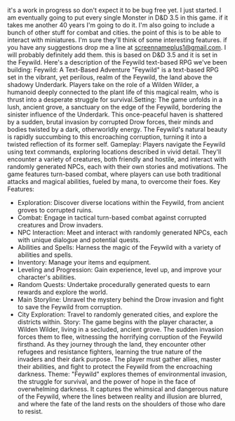 it's a work in progress so don't expect it to be bug free yet. 
I just started. I am eventually going to put every single Monster in D&D 3.5 in this game. if it takes me another 40 years I'm going to do it. I'm also going to include a bunch of other stuff for combat and cities. the point of this is to be able to interact with miniatures. I'm sure they'll think of some interesting features. if you have any suggestions drop me a line at screennameplus1@gmail.com. I will probably definitely add them.
this is based on D&D 3.5 and it is set in the Feywild.
Here's a description of the Feywild text-based RPG 
we've been building: 
Feywild: A Text-Based Adventure "Feywild" 
is a text-based RPG set in the vibrant, yet perilous, realm of 
the Feywild, the land above the shadowy Underdark. Players take 
on the role of a Wilden Wilder, a humanoid deeply connected to 
the plant life of this magical realm, who is thrust into a 
desperate struggle for survival.Setting: The game unfolds in a 
lush, ancient grove, a sanctuary on the edge of the Feywild, 
bordering the sinister influence of the Underdark. 
This once-peaceful haven is shattered by a sudden, brutal 
invasion by corrupted Drow forces, their minds and bodies 
twisted by a dark, otherworldly energy. The Feywild's natural 
beauty is rapidly succumbing to this encroaching corruption, 
turning it into a twisted reflection of its former self.
Gameplay:
Players navigate the Feywild using text commands, exploring 
locations described in vivid detail. They'll encounter a variety 
of creatures, both friendly and hostile, and interact with 
randomly generated NPCs, each with their own stories and 
motivations. The game features turn-based combat, where players 
can use both traditional attacks and magical abilities, fueled by 
mana, to overcome their foes.
Key Features:
 * Exploration: Discover diverse locations within the Feywild,
   from ancient groves to corrupted ruins.
 * Combat: Engage in tactical turn-based combat against corrupted
   creatures and Drow invaders.
 * NPC Interaction: Meet and interact with randomly generated NPCs,
   each with unique dialogue and potential quests.
 * Abilities and Spells: Harness the magic of the Feywild with a
   variety of abilities and spells.
 * Inventory: Manage your items and equipment.
 * Leveling and Progression: Gain experience, level up, and improve
   your character's abilities.
 * Random Quests: Undertake procedurally generated quests to earn
   rewards and explore the world.
 * Main Storyline: Unravel the mystery behind the Drow invasion and
   fight to save the Feywild from corruption.
 * City Exploration: Travel to randomly generated cities, and explore
   the districts within.
Story:
The game begins with the player character, a Wilden Wilder, living in
a secluded, ancient grove. The sudden invasion forces them to flee,
witnessing the horrifying corruption of the Feywild firsthand. As they
journey through the land, they encounter other refugees and resistance
fighters, learning the true nature of the invaders and their dark purpose.
The player must gather allies, master their abilities, and fight to protect
the Feywild from the encroaching darkness.
Theme:
"Feywild" explores themes of environmental invasion, the struggle for survival, and
the power of hope in the face of overwhelming darkness.
It captures the whimsical and dangerous nature of the Feywild, where the lines between
reality and illusion are blurred, and where the fate of the land rests on the shoulders
of those who dare to resist.
